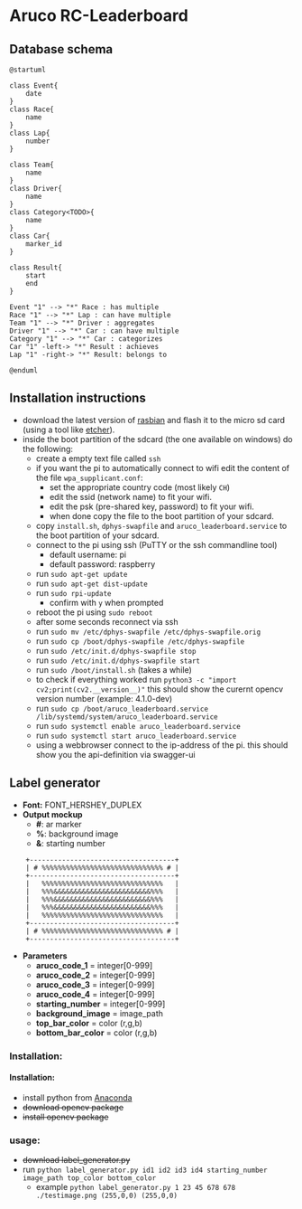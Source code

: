 # Aruco  RC-Leaderboard

## Database schema


```puml
@startuml

class Event{
    date
}
class Race{
    name
}
class Lap{
    number
}

class Team{
    name
}
class Driver{
    name
}
class Category<TODO>{
    name
}
class Car{
    marker_id
}

class Result{
    start
    end
}

Event "1" --> "*" Race : has multiple
Race "1" --> "*" Lap : can have multiple
Team "1" --> "*" Driver : aggregates
Driver "1" --> "*" Car : can have multiple
Category "1" --> "*" Car : categorizes
Car "1" -left-> "*" Result : achieves
Lap "1" -right-> "*" Result: belongs to

@enduml
```

## Installation instructions
- download the latest version of [rasbian](https://downloads.raspberrypi.org/raspbian_lite_latest) and flash it to the micro sd card (using a tool like [etcher](https://www.balena.io/etcher/)).
- inside the boot partition of the sdcard (the one available on windows) do the following:
    - create a empty text file called ```ssh```
    - if you want the pi to automatically connect to wifi edit the content of the file ```wpa_supplicant.conf```:
        - set the appropriate country code (most likely ```CH```)
        - edit the ssid (network name) to fit your wifi.
        - edit the psk (pre-shared key, password) to fit your wifi.
        - when done copy the file to the boot partition of your sdcard.
    - copy ```install.sh```, ```dphys-swapfile``` and ```aruco_leaderboard.service``` to the boot partition of your sdcard.
    - connect to the pi using ssh (PuTTY or the ssh commandline tool)
        - default username: pi
        - default password: raspberry
    - run ```sudo apt-get update```
    - run ```sudo apt-get dist-update```
    - run ```sudo rpi-update```
        - confirm with ```y``` when prompted
    - reboot the pi using ```sudo reboot```
    - after some seconds reconnect via ssh
    - run ```sudo mv /etc/dphys-swapfile /etc/dphys-swapfile.orig```
    - run ```sudo cp /boot/dphys-swapfile /etc/dphys-swapfile```
    - run ```sudo /etc/init.d/dphys-swapfile stop```
    - run ```sudo /etc/init.d/dphys-swapfile start```
    - run ```sudo /boot/install.sh``` (takes a while)
    - to check if everything worked run ```python3 -c "import cv2;print(cv2.__version__)"``` this should show the curernt opencv version number (example: 4.1.0-dev)
    - run ```sudo cp /boot/aruco_leaderboard.service /lib/systemd/system/aruco_leaderboard.service```
    - run ```sudo systemctl enable aruco_leaderboard.service```
    - run ```sudo systemctl start aruco_leaderboard.service```
    - using a webbrowser connect to the ip-address of the pi. this should show you the api-definition via swagger-ui


## Label generator
- **Font:** FONT_HERSHEY_DUPLEX
- **Output mockup**
    - **#**: ar marker
    - **%**: background image
    - **&**: starting number

```plain
    +------------------------------------+
    | # %%%%%%%%%%%%%%%%%%%%%%%%%%%%%% # |
    +------------------------------------+
    |   %%%%%%%%%%%%%%%%%%%%%%%%%%%%%%   |
    |   %%%&&&&&&&&&&&&&&&&&&&&&&&&%%%   |
    |   %%%&&&&&&&&&&&&&&&&&&&&&&&&%%%   |
    |   %%%&&&&&&&&&&&&&&&&&&&&&&&&%%%   |
    |   %%%%%%%%%%%%%%%%%%%%%%%%%%%%%%   |
    +------------------------------------+
    | # %%%%%%%%%%%%%%%%%%%%%%%%%%%%%% # |
    +------------------------------------+
```

- **Parameters**
    - **aruco_code_1** = integer[0-999]
    - **aruco_code_2** = integer[0-999]
    - **aruco_code_3** = integer[0-999]
    - **aruco_code_4** = integer[0-999]
    - **starting_number** = integer[0-999]
    - **background_image** = image_path
    - **top_bar_color** = color (r,g,b)
    - **bottom_bar_color** = color (r,g,b)
### Installation:
#### Installation:
- install python from [Anaconda](https://repo.anaconda.com/archive/Anaconda3-2019.03-Windows-x86_64.exe)
- ~~download opencv package~~
- ~~install opencv package~~
### usage:
- ~~download label_generator.py~~
- run ```python label_generator.py id1 id2 id3 id4 starting_number image_path top_color bottom_color```
  - example ```python label_generator.py 1 23 45 678 678 ./testimage.png (255,0,0) (255,0,0)```
